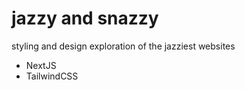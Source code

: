 # jazzy and snazzy

styling and design exploration of the jazziest websites

- NextJS
- TailwindCSS
